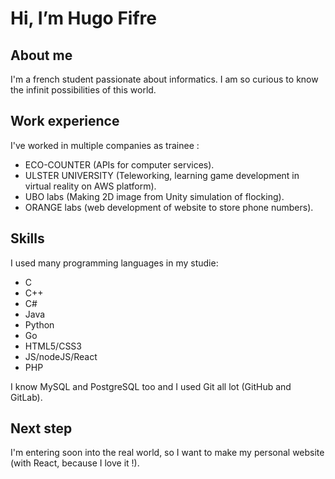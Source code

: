 # Hi, I’m Hugo Fifre 

## About me
I'm a french student passionate about informatics. I am so curious to know the infinit possibilities of this world.

## Work experience
I've worked in multiple companies as trainee :
- ECO-COUNTER (APIs for computer services).
- ULSTER UNIVERSITY (Teleworking, learning game development in virtual reality on AWS platform).
- UBO labs (Making 2D image from Unity simulation of flocking).
- ORANGE labs (web development of website to store phone numbers).

## Skills
I used many programming languages in my studie:
- C
- C++
- C#
- Java
- Python
- Go
- HTML5/CSS3
- JS/nodeJS/React
- PHP

I know MySQL and PostgreSQL too and I used Git all lot (GitHub and GitLab).

## Next step 
I'm entering soon into the real world, so I want to make my personal website (with React, because I love it !).

<!---
hugoFifre/hugoFifre is a ✨ special ✨ repository because its `README.md` (this file) appears on your GitHub profile.
You can click the Preview link to take a look at your changes.
--->
